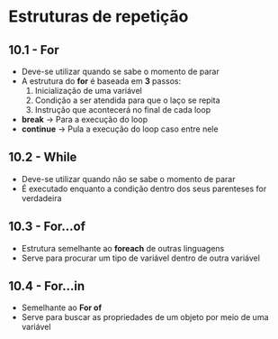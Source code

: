 # Estruturas de repetição

## 10.1 - For
* Deve-se utilizar quando se sabe o momento de parar
* A estrutura do __for__ é baseada em __3__ passos:
    1. Inicialização de uma variável
    2. Condição a ser atendida para que o laço se repita
    3. Instrução que acontecerá no final de cada loop
* __break__ → Para a execução do loop
* __continue__ → Pula a execução do loop caso entre nele

## 10.2 - While
* Deve-se utilizar quando não se sabe o momento de parar
* É executado enquanto a condição dentro dos seus parenteses for verdadeira

## 10.3 - For...of
* Estrutura semelhante ao __foreach__ de outras linguagens
* Serve para procurar um tipo de variável dentro de outra variável

## 10.4 - For...in
* Semelhante ao __For of__
* Serve para buscar as propriedades de um objeto por meio de uma variável